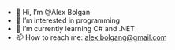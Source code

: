 - 👋 Hi, I’m @Alex Bolgan
- 👀 I’m interested in programming
- 🌱 I’m currently learning C# and .NET
- 📫 How to reach me: alex.bolgang@gmail.com

<!---
olex-01/olex-01 is a ✨ special ✨ repository because its `README.md` (this file) appears on your GitHub profile.
You can click the Preview link to take a look at your changes.
--->
